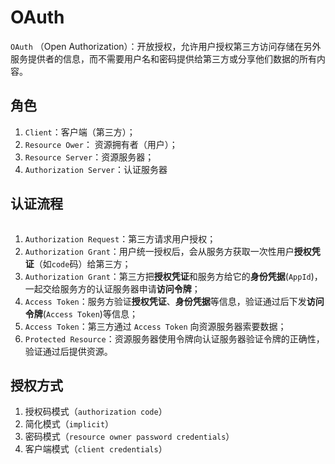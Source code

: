 # OAuth

`OAuth` （Open Authorization）：开放授权，允许用户授权第三方访问存储在另外服务提供者的信息，而不需要用户名和密码提供给第三方或分享他们数据的所有内容。

## 角色
1. `Client`：客户端（第三方）；
2. `Resource Ower`： 资源拥有者（用户）；
3. `Resource Server`：资源服务器；
4. `Authorization Server`：认证服务器

## 认证流程
<img :src="$withBase('/assets/program/authentication/oauth.png')"/>

1. `Authorization Request`：第三方请求用户授权；
2. `Authorization Grant`：用户统一授权后，会从服务方获取一次性用户**授权凭证**（如`code`码）给第三方；
3. `Authorization Grant`：第三方把**授权凭证**和服务方给它的**身份凭据**(`AppId`)，一起交给服务方的认证服务器申请**访问令牌**；
4. `Access Token`：服务方验证**授权凭证**、**身份凭据**等信息，验证通过后下发**访问令牌**(`Access Token`)等信息；
5. `Access Token`：第三方通过 `Access Token` 向资源服务器索要数据；
6. `Protected Resource`：资源服务器使用令牌向认证服务器验证令牌的正确性，验证通过后提供资源。

## 授权方式
1. 授权码模式（`authorization code`）
2. 简化模式（`implicit`）
3. 密码模式（`resource owner password credentials`）
4. 客户端模式（`client credentials`）
